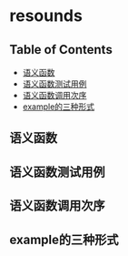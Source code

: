 # resounds
## Table of Contents
- [语义函数](#语义函数)
- [语义函数测试用例](#语义函数测试用例)
- [语义函数调用次序](#语义函数调用次序)
- [example的三种形式](#example的三种形式)

## 语义函数

## 语义函数测试用例

## 语义函数调用次序

## example的三种形式
